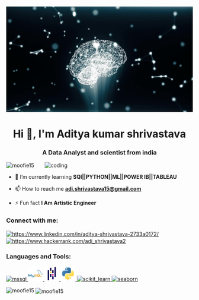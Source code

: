 ![logo](https://github.com/Moofie15/MOofie15/blob/732b0465722f88d3ec4bcbcdeda894dfbb4a1cca/preview-194847-yw48rW0E8a-high_0012.jpg)
<h1 align="center">Hi 👋, I'm Aditya kumar shrivastava</h1>
<h3 align="center">A Data Analyst and scientist from india</h3>
<img align="right" alt="coding" width="400" src="https://i.pinimg.com/originals/b5/fd/3f/b5fd3fbe984103e08b9482471484394b.gif">
<p align="left"> <img src="https://komarev.com/ghpvc/?username=moofie15&label=Profile%20views&color=0e75b6&style=flat" alt="moofie15" /> </p>

- 🌱 I’m currently learning **SQl||PYTHON||ML||POWER IB||TABLEAU**

- 📫 How to reach me **adi.shrivastava15@gmail.com**

- ⚡ Fun fact **I Am Artistic Engineer**

<h3 align="left">Connect with me:</h3>
<p align="left">
<a href="https://linkedin.com/in/https://www.linkedin.com/in/aditya-shrivastava-2733a0172/" target="blank"><img align="center" src="https://raw.githubusercontent.com/rahuldkjain/github-profile-readme-generator/master/src/images/icons/Social/linked-in-alt.svg" alt="https://www.linkedin.com/in/aditya-shrivastava-2733a0172/" height="30" width="40" /></a>
<a href="https://www.hackerrank.com/https://www.hackerrank.com/adi_shrivastava2" target="blank"><img align="center" src="https://raw.githubusercontent.com/rahuldkjain/github-profile-readme-generator/master/src/images/icons/Social/hackerrank.svg" alt="https://www.hackerrank.com/adi_shrivastava2" height="30" width="40" /></a>
</p>

<h3 align="left">Languages and Tools:</h3>
<p align="left"> <a href="https://www.microsoft.com/en-us/sql-server" target="_blank" rel="noreferrer"> <img src="https://www.svgrepo.com/show/303229/microsoft-sql-server-logo.svg" alt="mssql" width="40" height="40"/> </a> <a href="https://www.mysql.com/" target="_blank" rel="noreferrer"> <img src="https://raw.githubusercontent.com/devicons/devicon/master/icons/mysql/mysql-original-wordmark.svg" alt="mysql" width="40" height="40"/> </a> <a href="https://pandas.pydata.org/" target="_blank" rel="noreferrer"> <img src="https://raw.githubusercontent.com/devicons/devicon/2ae2a900d2f041da66e950e4d48052658d850630/icons/pandas/pandas-original.svg" alt="pandas" width="40" height="40"/> </a> <a href="https://www.python.org" target="_blank" rel="noreferrer"> <img src="https://raw.githubusercontent.com/devicons/devicon/master/icons/python/python-original.svg" alt="python" width="40" height="40"/> </a> <a href="https://scikit-learn.org/" target="_blank" rel="noreferrer"> <img src="https://upload.wikimedia.org/wikipedia/commons/0/05/Scikit_learn_logo_small.svg" alt="scikit_learn" width="40" height="40"/> </a> <a href="https://seaborn.pydata.org/" target="_blank" rel="noreferrer"> <img src="https://seaborn.pydata.org/_images/logo-mark-lightbg.svg" alt="seaborn" width="40" height="40"/> </a> </p>

<p><img align="left" src="https://github-readme-stats.vercel.app/api/top-langs?username=moofie15&show_icons=true&locale=en&layout=compact" alt="moofie15" /></p>

<p>&nbsp;<img align="center" src="https://github-readme-stats.vercel.app/api?username=moofie15&show_icons=true&locale=en" alt="moofie15" /></p>
